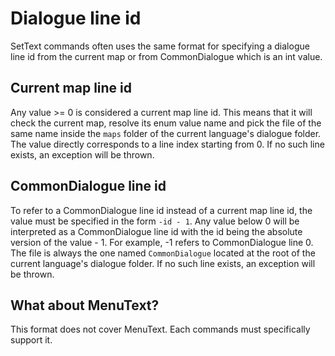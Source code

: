 # Dialogue line id

SetText commands often uses the same format for specifying a dialogue line id from the current map or from CommonDialogue which is an int value.

## Current map line id

Any value >= 0 is considered a current map line id. This means that it will check the current map, resolve its enum value name and pick the file of the same name inside the `maps` folder of the current language's dialogue folder. The value directly corresponds to a line index starting from 0. If no such line exists, an exception will be thrown.

## CommonDialogue line id

To refer to a CommonDialogue line id instead of a current map line id, the value must be specified in the form `-id - 1`. Any value below 0 will be interpreted as a CommonDialogue line id with the id being the absolute version of the value - 1. For example, -1 refers to CommonDialogue line 0. The file is always the one named `CommonDialogue` located at the root of the current language's dialogue folder. If no such line exists, an exception will be thrown.

## What about MenuText?

This format does not cover MenuText. Each commands must specifically support it.
